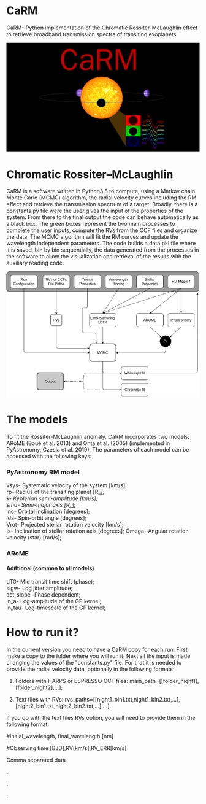# CaRM
CaRM- Python implementation of the Chromatic Rossiter-McLaughlin effect to retrieve broadband transmission spectra of transiting exoplanets

![Alt text](carm.png?raw=true "Title")
# Chromatic Rossiter–McLaughlin

CaRM is a software written in Python3.8 to compute, using a Markov chain Monte
Carlo (MCMC) algorithm, the radial velocity curves including the RM effect and retrieve
the transmission spectrum of a target. Broadly, there is a constants.py file were the
user gives the input of the properties of the system. From
there to the final output the code can behave automatically as a black box. The green
boxes represent the two main processes to complete the user inputs, compute the RVs
from the CCF files and organize the data. The MCMC algorithm will fit the
RM curves and update the wavelength independent parameters. The code builds a data.pkl file where it is saved, bin by bin sequentially, the data generated from the processes in the software to allow the visualization and retrieval of the results with
the auxiliary reading code.

![Alt text](CARM_flowchart.png?raw=true "Title")

# The models
To fit the Rossiter-McLaughlin anomaly, CaRM incorporates two models: ARoME (Boué et al. 2013) and Ohta et al. (2005) (implemented in PyAstronomy, Czesla et al. 2019). The parameters of each model can be accessed with the following keys:

### PyAstronomy RM model
vsys- Systematic velocity of the system [km/s];  
rp- Radius of the transiting planet [R_*];  
k- Keplerian semi-amplitude [km/s];  
sma- Semi-major axis [R_*];  
inc- Orbital inclination [degrees];  
lda- Spin-orbit angle [degrees];  
Vrot- Projected stellar rotation velocity [km/s];  
Is- Inclination of stellar rotation axis [degrees];
Omega- Angular rotation velocity (star) [rad/s];
### ARoME


#### Adittional (common to all models)
dT0- Mid transit time shift (phase);  
sigw- Log jitter amplitude;  
act_slope- Phase dependent;  
ln_a- Log-amplitude of the GP kernel;  
ln_tau- Log-timescale of the GP kernel;  

# How to run it?
In the current version you need to have a CaRM copy for each run. First make a copy to the folder where you will run it. Next all the input is made changing the values of the "constants.py" file. For that it is needed to provide the radial velocity data, optionally in the following formats:

1) Folders with HARPS or ESPRESSO CCF files:
main_path=[[folder_night1],[folder_night2],...];

2) Text files with RVs:
rvs_paths=[[night1_bin1.txt,night1_bin2.txt,...],[night2_bin1.txt,night2_bin2.txt,...],...].


If you go with the text files RVs option, you will need to provide them in the following format:

#Initial_wavelength, final_wavelength [nm]

#Observing time [BJD],RV[km/s],RV_ERR[km/s]

Comma separated data

.

.

.

